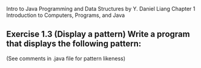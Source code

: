 Intro to Java Programming and Data Structures by Y. Daniel Liang
Chapter 1 Introduction to Computers, Programs, and Java

## Exercise 1.3 (Display a pattern) Write a program that displays the following pattern:

(See comments in .java file for pattern likeness)
